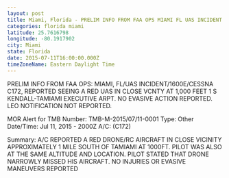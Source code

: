 ```yaml
---
layout: post
title: Miami, Florida - PRELIM INFO FROM FAA OPS MIAMI FL UAS INCIDENT 1600E CESSNA C172 REPORTED SEEING A
categories: florida miami
latitude: 25.7616798
longitude: -80.1917902
city: Miami
state: Florida
date: 2015-07-11T16:00:00.000Z
timeZoneName: Eastern Daylight Time
---
```


PRELIM INFO FROM FAA OPS: MIAMI, FL/UAS INCIDENT/1600E/CESSNA C172, REPORTED SEEING A RED UAS IN CLOSE VCNTY AT 1,000 FEET 1 S KENDALL-TAMIAMI EXECUTIVE ARPT. NO EVASIVE ACTION REPORTED. LEO NOTIFICATION NOT REPORTED. 


MOR Alert for TMB
Number: TMB-M-2015/07/11-0001
Type: Other
Date/Time: Jul 11, 2015 - 2000Z
A/C: (C172)

Summary: A/C REPORTED A RED DRONE/RC AIRCRAFT IN CLOSE VICINITY APPROXIMATELY 1 MILE SOUTH OF TAMIAMI AT 1000FT. PILOT WAS ALSO AT THE SAME ALTITUDE AND LOCATION. PILOT STATED THAT DRONE NARROWLY MISSED HIS AIRCRAFT. NO INJURIES OR EVASIVE MANEUVERS REPORTED